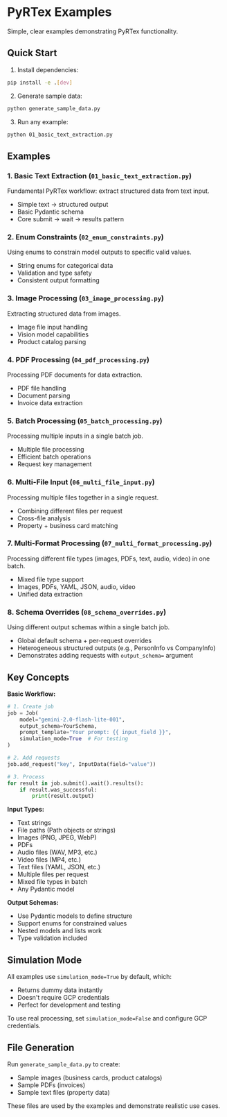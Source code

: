 # PyRTex Examples

Simple, clear examples demonstrating PyRTex functionality.

## Quick Start

1. Install dependencies:
```bash
pip install -e .[dev]
```

2. Generate sample data:
```bash
python generate_sample_data.py
```

3. Run any example:
```bash
python 01_basic_text_extraction.py
```

## Examples

### 1. Basic Text Extraction (`01_basic_text_extraction.py`)
Fundamental PyRTex workflow: extract structured data from text input.
- Simple text → structured output
- Basic Pydantic schema
- Core submit → wait → results pattern

### 2. Enum Constraints (`02_enum_constraints.py`)
Using enums to constrain model outputs to specific valid values.
- String enums for categorical data
- Validation and type safety
- Consistent output formatting

### 3. Image Processing (`03_image_processing.py`)
Extracting structured data from images.
- Image file input handling
- Vision model capabilities
- Product catalog parsing

### 4. PDF Processing (`04_pdf_processing.py`)
Processing PDF documents for data extraction.
- PDF file handling
- Document parsing
- Invoice data extraction

### 5. Batch Processing (`05_batch_processing.py`)
Processing multiple inputs in a single batch job.
- Multiple file processing
- Efficient batch operations
- Request key management

### 6. Multi-File Input (`06_multi_file_input.py`)
Processing multiple files together in a single request.
- Combining different files per request
- Cross-file analysis
- Property + business card matching

### 7. Multi-Format Processing (`07_multi_format_processing.py`)
Processing different file types (images, PDFs, text, audio, video) in one batch.
- Mixed file type support
- Images, PDFs, YAML, JSON, audio, video
- Unified data extraction

### 8. Schema Overrides (`08_schema_overrides.py`)
Using different output schemas within a single batch job.
- Global default schema + per-request overrides
- Heterogeneous structured outputs (e.g., PersonInfo vs CompanyInfo)
- Demonstrates adding requests with `output_schema=` argument

## Key Concepts

**Basic Workflow:**
```python
# 1. Create job
job = Job(
    model="gemini-2.0-flash-lite-001",
    output_schema=YourSchema,
    prompt_template="Your prompt: {{ input_field }}",
    simulation_mode=True  # For testing
)

# 2. Add requests
job.add_request("key", InputData(field="value"))

# 3. Process
for result in job.submit().wait().results():
    if result.was_successful:
        print(result.output)
```

**Input Types:**
- Text strings
- File paths (Path objects or strings)
- Images (PNG, JPEG, WebP)
- PDFs
- Audio files (WAV, MP3, etc.)
- Video files (MP4, etc.)
- Text files (YAML, JSON, etc.)
- Multiple files per request
- Mixed file types in batch
- Any Pydantic model

**Output Schemas:**
- Use Pydantic models to define structure
- Support enums for constrained values
- Nested models and lists work
- Type validation included

## Simulation Mode

All examples use `simulation_mode=True` by default, which:
- Returns dummy data instantly
- Doesn't require GCP credentials
- Perfect for development and testing

To use real processing, set `simulation_mode=False` and configure GCP credentials.

## File Generation

Run `generate_sample_data.py` to create:
- Sample images (business cards, product catalogs)
- Sample PDFs (invoices)
- Sample text files (property data)

These files are used by the examples and demonstrate realistic use cases.
